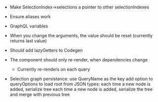 - Make SelectionIndex->selections a pointer to other selectionIndexes
- Ensure aliases work
- GraphQL variables
- When you change the arguments, the value should be reset (currently returns last value)
- Should add lazyGetters to Codegen

- The component should only re-render, when dependencies change

  - Currently re-renders on each query

- Selection graph persistance:
  use QueryName as the key
  add option to queryOptions to load root from JSON
  types:
  each time a new node is added, serialize tree
  each time a new node is added, serialize the tree and merge with previous tree
